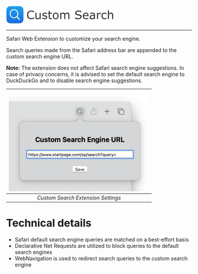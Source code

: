 ![](Resources/LogoCaption.png)

-----

Safari Web Extension to customize your search engine.

Search queries made from the Safari address bar are appended to the custom search engine URL.

**Note:** The extension does not affect Safari search engine suggestions. In case of privacy concerns, it is advised to set the default search engine to DuckDuckGo and to disable search engine suggestions.

|![Extension Settings](Resources/ExtensionSettings.png)|
|:--:| 
| *Custom Search Extension Settings* |

# Technical details
* Safari default search engine queries are matched on a best-effort basis
* Declarative Net Requests are utilized to block queries to the default search engines
* WebNavigation is used to redirect search queries to the custom search engine
  